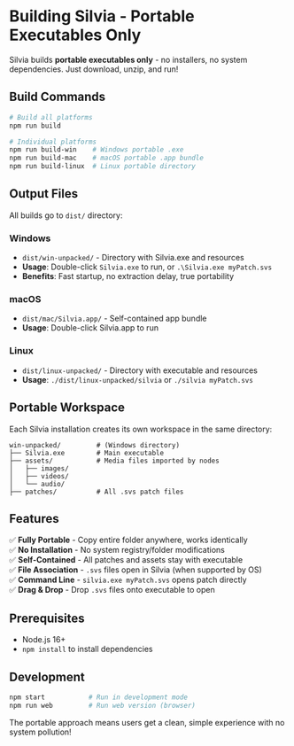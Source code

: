 # Building Silvia - Portable Executables Only

Silvia builds **portable executables only** - no installers, no system dependencies. Just download, unzip, and run!

## Build Commands

```bash
# Build all platforms
npm run build

# Individual platforms  
npm run build-win    # Windows portable .exe
npm run build-mac    # macOS portable .app bundle  
npm run build-linux  # Linux portable directory
```

## Output Files

All builds go to `dist/` directory:

### Windows
- `dist/win-unpacked/` - Directory with Silvia.exe and resources  
- **Usage**: Double-click `Silvia.exe` to run, or `.\Silvia.exe myPatch.svs`
- **Benefits**: Fast startup, no extraction delay, true portability

### macOS  
- `dist/mac/Silvia.app/` - Self-contained app bundle
- **Usage**: Double-click Silvia.app to run

### Linux
- `dist/linux-unpacked/` - Directory with executable and resources
- **Usage**: `./dist/linux-unpacked/silvia` or `./silvia myPatch.svs`

## Portable Workspace

Each Silvia installation creates its own workspace in the same directory:

```
win-unpacked/         # (Windows directory)
├── Silvia.exe        # Main executable
├── assets/           # Media files imported by nodes
│   ├── images/
│   ├── videos/ 
│   └── audio/
├── patches/          # All .svs patch files 
```

## Features

✅ **Fully Portable** - Copy entire folder anywhere, works identically  
✅ **No Installation** - No system registry/folder modifications  
✅ **Self-Contained** - All patches and assets stay with executable  
✅ **File Association** - `.svs` files open in Silvia (when supported by OS)  
✅ **Command Line** - `silvia.exe myPatch.svs` opens patch directly  
✅ **Drag & Drop** - Drop `.svs` files onto executable to open  

## Prerequisites

- Node.js 16+ 
- `npm install` to install dependencies

## Development

```bash
npm start           # Run in development mode
npm run web         # Run web version (browser)
```

The portable approach means users get a clean, simple experience with no system pollution!